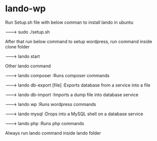 # lando-wp

Run Setup.sh file with below comman to install lando in ubuntu

---> sudo ./setup.sh

After that run below command to setup wordpress, run command inside clone folder

---> lando start

Other lando command

---> lando composer             :Runs composer commands

---> lando db-export [file]     :Exports database from a service into a file

---> lando db-import <file>     :Imports a dump file into database service
  
---> lando wp                   :Runs wordpress commands

---> lando mysql                :Drops into a MySQL shell on a database service

---> lando php                  :Runs php commands


Always run lando command inside lando folder
